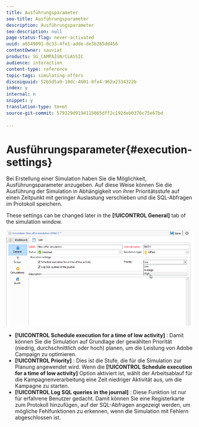 ```yaml
---
title: Ausführungsparameter
seo-title: Ausführungsparameter
description: Ausführungsparameter
seo-description: null
page-status-flag: never-activated
uuid: a6549091-0c33-4fe1-adde-de3b285dd456
contentOwner: sauviat
products: SG_CAMPAIGN/CLASSIC
audience: interaction
content-type: reference
topic-tags: simulating-offers
discoiquuid: 52b5d5a9-10dc-4601-8fe4-962a2334322b
index: y
internal: n
snippet: y
translation-type: tm+mt
source-git-commit: 579329d9194115065dff2c192deb0376c75e67bd

---
```



# Ausführungsparameter{#execution-settings}

Bei Erstellung einer Simulation haben Sie die Möglichkeit, Ausführungsparameter anzugeben. Auf diese Weise können Sie die Ausführung der Simulation in Abhängigkeit von ihrer Prioritätsstufe auf einen Zeitpunkt mit geringer Auslastung verschieben und die SQL-Abfragen im Protokoll speichern.

These settings can be changed later in the **[!UICONTROL General]** tab of the simulation window.

![](assets/offer_simulation_008.png)

* **[!UICONTROL Schedule execution for a time of low activity]** : Damit können Sie die Simulation auf Grundlage der gewählten Priorität (niedrig, durchschnittlich oder hoch) planen, um die Leistung von Adobe Campaign zu optimieren.
* **[!UICONTROL Priority]** : Dies ist die Stufe, die für die Simulation zur Planung angewendet wird. Wenn die **[!UICONTROL Schedule execution for a time of low activity]** Option aktiviert ist, wählt der Arbeitsablauf für die Kampagnenverarbeitung eine Zeit niedriger Aktivität aus, um die Kampagne zu starten.
* **[!UICONTROL Log SQL queries in the journal]** : Diese Funktion ist nur für erfahrene Benutzer gedacht. Damit können Sie eine Registerkarte zum Protokoll hinzufügen, auf der SQL-Abfragen angezeigt werden, um mögliche Fehlfunktionen zu erkennen, wenn die Simulation mit Fehlern abgeschlossen ist.

